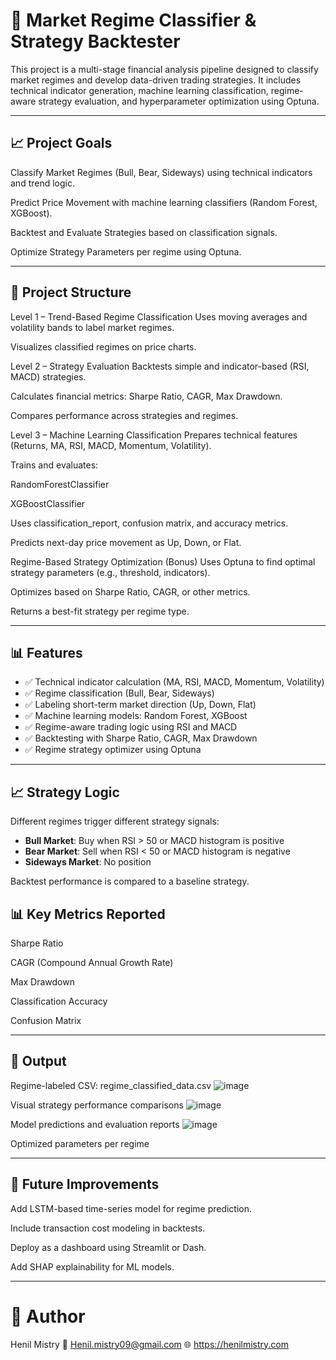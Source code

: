 # 🧠 Market Regime Classifier & Strategy Backtester

This project is a multi-stage financial analysis pipeline designed to classify market regimes and develop data-driven trading strategies. It includes technical indicator generation, machine learning classification, regime-aware strategy evaluation, and hyperparameter optimization using Optuna.

---

## 📈 Project Goals
Classify Market Regimes (Bull, Bear, Sideways) using technical indicators and trend logic.

Predict Price Movement with machine learning classifiers (Random Forest, XGBoost).

Backtest and Evaluate Strategies based on classification signals.

Optimize Strategy Parameters per regime using Optuna.

---

## 🧩 Project Structure
Level 1 – Trend-Based Regime Classification
Uses moving averages and volatility bands to label market regimes.

Visualizes classified regimes on price charts.

Level 2 – Strategy Evaluation
Backtests simple and indicator-based (RSI, MACD) strategies.

Calculates financial metrics: Sharpe Ratio, CAGR, Max Drawdown.

Compares performance across strategies and regimes.

Level 3 – Machine Learning Classification
Prepares technical features (Returns, MA, RSI, MACD, Momentum, Volatility).

Trains and evaluates:

RandomForestClassifier

XGBoostClassifier

Uses classification_report, confusion matrix, and accuracy metrics.

Predicts next-day price movement as Up, Down, or Flat.

Regime-Based Strategy Optimization (Bonus)
Uses Optuna to find optimal strategy parameters (e.g., threshold, indicators).

Optimizes based on Sharpe Ratio, CAGR, or other metrics.

Returns a best-fit strategy per regime type.

---

## 📊 Features

- ✅ Technical indicator calculation (MA, RSI, MACD, Momentum, Volatility)
- ✅ Regime classification (Bull, Bear, Sideways)
- ✅ Labeling short-term market direction (Up, Down, Flat)
- ✅ Machine learning models: Random Forest, XGBoost
- ✅ Regime-aware trading logic using RSI and MACD
- ✅ Backtesting with Sharpe Ratio, CAGR, Max Drawdown
- ✅ Regime strategy optimizer using Optuna

---

## 📈 Strategy Logic

Different regimes trigger different strategy signals:
- **Bull Market**: Buy when RSI > 50 or MACD histogram is positive
- **Bear Market**: Sell when RSI < 50 or MACD histogram is negative
- **Sideways Market**: No position

Backtest performance is compared to a baseline strategy.

## 📊 Key Metrics Reported
Sharpe Ratio

CAGR (Compound Annual Growth Rate)

Max Drawdown

Classification Accuracy

Confusion Matrix

---

## 📁 Output
Regime-labeled CSV: regime_classified_data.csv
![image](https://github.com/user-attachments/assets/5d0a000a-113f-4ee8-8fce-f6c8a01a70d2)

Visual strategy performance comparisons
![image](https://github.com/user-attachments/assets/45e87526-a6cb-4eb2-b196-4302da2ede33)

Model predictions and evaluation reports
![image](https://github.com/user-attachments/assets/bc5996c2-a033-40ae-9f88-04857a5c1b77)

Optimized parameters per regime

---

## 🚀 Future Improvements
Add LSTM-based time-series model for regime prediction.

Include transaction cost modeling in backtests.

Deploy as a dashboard using Streamlit or Dash.

Add SHAP explainability for ML models.

---
# 🧠 Author
Henil Mistry
📧 Henil.mistry09@gmail.com
🌐 https://henilmistry.com



